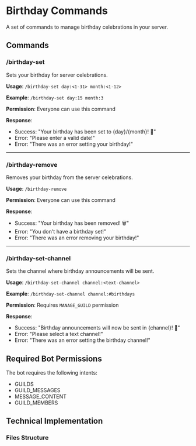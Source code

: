 # Birthday Commands

A set of commands to manage birthday celebrations in your server.

## Commands

### /birthday-set
Sets your birthday for server celebrations.

**Usage**: `/birthday-set day:<1-31> month:<1-12>`

**Example**: `/birthday-set day:15 month:3`

**Permission**: Everyone can use this command

**Response**: 
- Success: "Your birthday has been set to {day}/{month}! 🎂"
- Error: "Please enter a valid date!"
- Error: "There was an error setting your birthday!"

---

### /birthday-remove
Removes your birthday from the server celebrations.

**Usage**: `/birthday-remove`

**Permission**: Everyone can use this command

**Response**:
- Success: "Your birthday has been removed! 🗑️"
- Error: "You don't have a birthday set!"
- Error: "There was an error removing your birthday!"

---

### /birthday-set-channel
Sets the channel where birthday announcements will be sent.

**Usage**: `/birthday-set-channel channel:<text-channel>`

**Example**: `/birthday-set-channel channel:#birthdays`

**Permission**: Requires `MANAGE_GUILD` permission

**Response**:
- Success: "Birthday announcements will now be sent in {channel}! 🎉"
- Error: "Please select a text channel!"
- Error: "There was an error setting the birthday channel!"

## Required Bot Permissions
The bot requires the following intents:
- GUILDS
- GUILD_MESSAGES
- MESSAGE_CONTENT
- GUILD_MEMBERS

## Technical Implementation

### Files Structure 